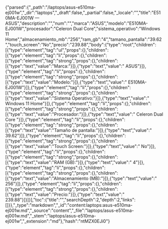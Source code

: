 {"parsed":{"_path":"/laptops/asus-e510ma-ej001w","_dir":"laptops","_draft":false,"_partial":false,"_locale":"","title":"E510MA-EJ001W — ASUS","description":"","num":"","marca":"ASUS","modelo":"E510MA-EJ001W","procesador":"Celeron Dual Core","sistema_operativo":"Windows 11 Home","almacenamiento_mb":"256","ram_gb":"4","tamano_pantalla":"39.62","touch_screen":"No","precio":"239.88","body":{"type":"root","children":[{"type":"element","tag":"ul","props":{},"children":[{"type":"element","tag":"li","props":{},"children":[{"type":"element","tag":"strong","props":{},"children":[{"type":"text","value":"Marca:"}]},{"type":"text","value":" ASUS"}]},{"type":"element","tag":"li","props":{},"children":[{"type":"element","tag":"strong","props":{},"children":[{"type":"text","value":"Modelo:"}]},{"type":"text","value":" E510MA-EJ001W"}]},{"type":"element","tag":"li","props":{},"children":[{"type":"element","tag":"strong","props":{},"children":[{"type":"text","value":"Sistema Operativo:"}]},{"type":"text","value":" Windows 11 Home"}]},{"type":"element","tag":"li","props":{},"children":[{"type":"element","tag":"strong","props":{},"children":[{"type":"text","value":"Procesador:"}]},{"type":"text","value":" Celeron Dual Core "}]},{"type":"element","tag":"li","props":{},"children":[{"type":"element","tag":"strong","props":{},"children":[{"type":"text","value":"Tamaño de pantalla:"}]},{"type":"text","value":" 39.62"}]},{"type":"element","tag":"li","props":{},"children":[{"type":"element","tag":"strong","props":{},"children":[{"type":"text","value":"Touch Screen:"}]},{"type":"text","value":" No"}]},{"type":"element","tag":"li","props":{},"children":[{"type":"element","tag":"strong","props":{},"children":[{"type":"text","value":"RAM (GB):"}]},{"type":"text","value":" 4"}]},{"type":"element","tag":"li","props":{},"children":[{"type":"element","tag":"strong","props":{},"children":[{"type":"text","value":"Almacenamiento (MB):"}]},{"type":"text","value":" 256"}]},{"type":"element","tag":"li","props":{},"children":[{"type":"element","tag":"strong","props":{},"children":[{"type":"text","value":"Precio:"}]},{"type":"text","value":" 239.88"}]}]}],"toc":{"title":"","searchDepth":2,"depth":2,"links":[]}},"_type":"markdown","_id":"content:laptops:asus-e510ma-ej001w.md","_source":"content","_file":"laptops/asus-e510ma-ej001w.md","_stem":"laptops/asus-e510ma-ej001w","_extension":"md"},"hash":"ntMZX0EJi0"}